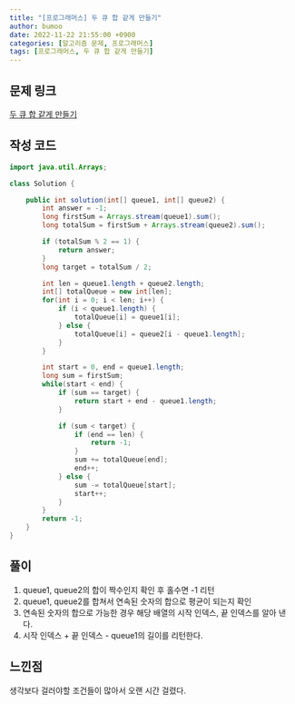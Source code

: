 ```yaml
---
title: "[프로그래머스] 두 큐 합 같게 만들기"
author: bumoo
date: 2022-11-22 21:55:00 +0900
categories: [알고리즘 문제, 프로그래머스]
tags: [프로그래머스, 두 큐 합 같게 만들기]
---
```


## 문제 링크

[두 큐 합 같게 만들기](https://school.programmers.co.kr/learn/courses/30/lessons/118667)

## 작성 코드

```java
import java.util.Arrays;

class Solution {

    public int solution(int[] queue1, int[] queue2) {
        int answer = -1;
        long firstSum = Arrays.stream(queue1).sum();
        long totalSum = firstSum + Arrays.stream(queue2).sum();

        if (totalSum % 2 == 1) {
            return answer;
        }
        long target = totalSum / 2;

        int len = queue1.length + queue2.length;
        int[] totalQueue = new int[len];
        for(int i = 0; i < len; i++) {
            if (i < queue1.length) {
                totalQueue[i] = queue1[i];
            } else {
                totalQueue[i] = queue2[i - queue1.length];
            }
        }

        int start = 0, end = queue1.length;
        long sum = firstSum;
        while(start < end) {
            if (sum == target) {
                return start + end - queue1.length;
            }

            if (sum < target) {
                if (end == len) {
                    return -1;
                }
                sum += totalQueue[end];
                end++;
            } else {
                sum -= totalQueue[start];
                start++;
            }
        }
        return -1;
    }
}
```

## 풀이

1.  queue1, queue2의 합이 짝수인지 확인 후 홀수면 -1 리턴
2.  queue1, queue2를 합쳐서 연속된 숫자의 합으로 평균이 되는지 확인
3.  연속된 숫자의 합으로 가능한 경우 해당 배열의 시작 인덱스, 끝 인덱스를 알아 낸다.
4.  시작 인덱스 + 끝 인덱스 - queue1의 길이를 리턴한다.

## 느낀점

생각보다 걸러야할 조건들이 많아서 오랜 시간 걸렸다.
